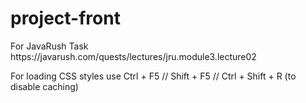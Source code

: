 # project-front

<p>For JavaRush Task https://javarush.com/quests/lectures/jru.module3.lecture02</p>

<p>For loading CSS styles use Ctrl + F5 // Shift + F5 // Ctrl + Shift + R (to disable caching)</p>


